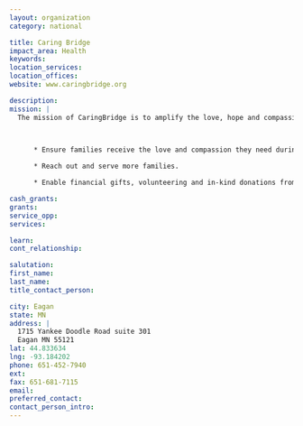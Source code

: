 ```yaml
---
layout: organization
category: national

title: Caring Bridge
impact_area: Health
keywords: 
location_services: 
location_offices: 
website: www.caringbridge.org

description: 
mission: |
  The mission of CaringBridge is to amplify the love, hope and compassion in the world, making each health journey easier. To fulfill the mission we focus on three primary goals:

  

      * Ensure families receive the love and compassion they need during a significant health challenge.

      * Reach out and serve more families.

      * Enable financial gifts, volunteering and in-kind donations from donors and volunteers

cash_grants: 
grants: 
service_opp: 
services: 

learn: 
cont_relationship: 

salutation: 
first_name: 
last_name: 
title_contact_person: 

city: Eagan
state: MN
address: |
  1715 Yankee Doodle Road suite 301  
  Eagan MN 55121
lat: 44.833634
lng: -93.184202
phone: 651-452-7940
ext: 
fax: 651-681-7115
email: 
preferred_contact: 
contact_person_intro: 
---
```

